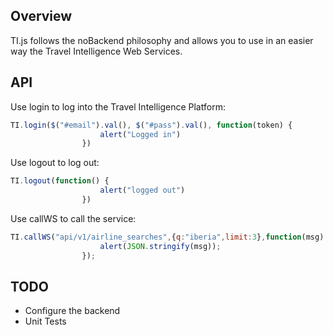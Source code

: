 ## Overview

   TI.js follows the noBackend philosophy and allows you to use in an easier way the Travel Intelligence Web Services.

## API

Use login to log into the Travel Intelligence Platform:

```javascript
TI.login($("#email").val(), $("#pass").val(), function(token) {
                    alert("Logged in")
                })
```

Use logout to log out:

```javascript
TI.logout(function() {
                    alert("logged out")
                })
```

Use callWS to call the service:

```javascript
TI.callWS("api/v1/airline_searches",{q:"iberia",limit:3},function(msg) {
                    alert(JSON.stringify(msg));
                });
```

## TODO

* Configure the backend
* Unit Tests
